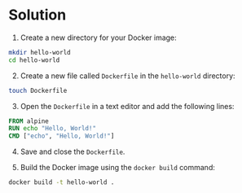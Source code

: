 # Solution

1. Create a new directory for your Docker image:

```bash
mkdir hello-world
cd hello-world
```

2. Create a new file called `Dockerfile` in the `hello-world` directory:

```bash
touch Dockerfile
```

3. Open the `Dockerfile` in a text editor and add the following lines:

```dockerfile
FROM alpine
RUN echo "Hello, World!"
CMD ["echo", "Hello, World!"]
```

4. Save and close the `Dockerfile`.

5. Build the Docker image using the `docker build` command:

```bash
docker build -t hello-world .
```
